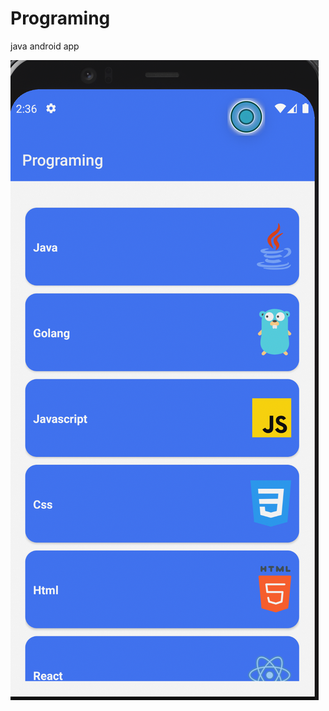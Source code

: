 # Programing
 java android app
 

 <img src="https://github.com/muhal24/Programing/blob/main/screenshot/Screen%20Shot%202021-01-31%20at%2014.36.06.png" width="auto" height="auto">

